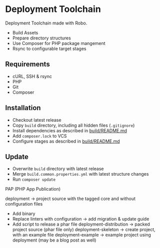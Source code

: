 Deployment Toolchain
====================

Deployment Toolchain made with Robo.

* Build Assets
* Prepare directory structures
* Use Composer for PHP package mangement
* Rsync to configurable target stages

## Requirements

* cURL, SSH & rsync
* PHP
* Git
* Composer

## Installation

* Checkout latest release
* Copy `build` directory, including all hidden files (`.gitignore`)
* Install dependencies as described in [build/README.md](./build/README.md#Requirements)
* Add `composer.lock` to VCS
* Configure stages as described in [build/README.md](./build/README.md#Configuration)

## Update

* Overwrite `build` directory with latest release
* Merge `build.common.properties.yml` with latest structure changes
* Run `composer update`

PAP (PHP App Publication)

deployment → project source with the tagged core and without configuration files
  * Add binary
  * Replace linters with configuration → add migration & update guide
  * Add script to release a phar file
deployment-distribution → packed project source (phar file only)
deployment-skeleton → create project, with an example file
deployment-example → example project using deployment (may be a blog post as well)

